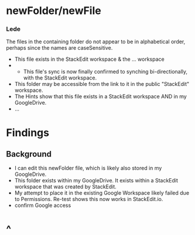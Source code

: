 # newFolder/newFile

### Lede
The files in the containing folder do not appear to be in alphabetical order, perhaps since the names are caseSensitive.
* This file exists in the StackEdit workspace & the ... workspace
* * This file's sync is now finally confirmed to synching bi-directionally, with the StackEdit workspace.
* This folder may be accessible from the link to it in the public "StackEdit" workspace.
* The Hints show that this file exists in a StackEdit workspace AND in my GoogleDrive.
* ...

# Findings

## Background

* I can edit this newFolder file, which is likely also stored in my GoogleDrive.
* This folder exists within my GoogleDrive.  It exists within a StackEdit workspace that was created by StackEdit.
* My attempt to place it in the existing Google Workspace likely failed due to Permissions.  Re-test shows this now works in StackEdit.io.
* confirm Google access

# ^


<!--stackedit_data:
eyJoaXN0b3J5IjpbLTExNjYxMTgwNDAsMjU0NzYwMzgwLC01OT
EzMzI5OTUsNjUxMzQ2OTkwLDk0MzQ2MzQxNiw0MzkzMjY2MDAs
LTM0MTkzMjk2NiwtMjc2NjMyOTUsLTIwNjgxMTUxMzUsLTE1OT
M2OTAwMDQsMTU3MzQ5Mzg3Ml19
-->